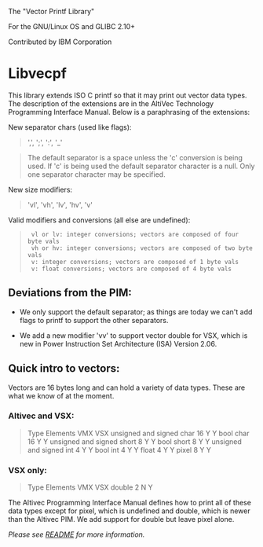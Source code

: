The "Vector Printf Library"

For the GNU/Linux OS and GLIBC 2.10+

Contributed by IBM Corporation

# Libvecpf
This library extends ISO C printf so that it may print out vector data types.  The description of the extensions are in the AltiVec Technology Programming Interface Manual.  Below is a paraphrasing of the extensions:

New separator chars (used like flags):

>    ',', ';', ':', '_'

>    The default separator is a space unless the 'c' conversion is
>    being used.  If 'c' is being used the default separator character
>    is a null.  Only one separator character may be specified.

New size modifiers:

>    'vl', 'vh', 'lv', 'hv', 'v'

Valid modifiers and conversions (all else are undefined):

>      vl or lv: integer conversions; vectors are composed of four byte vals
>      vh or hv: integer conversions; vectors are composed of two byte vals
>      v: integer conversions; vectors are composed of 1 byte vals
>      v: float conversions; vectors are composed of 4 byte vals

## Deviations from the PIM:

 * We only support the default separator; as things are today we can't add flags to printf to support the other separators.

 * We add a new modifier 'vv' to support vector double for VSX, which is new in Power Instruction Set Architecture (ISA) Version 2.06.

## Quick intro to vectors:

Vectors are 16 bytes long and can hold a variety of data types.  These
are what we know of at the moment.

### Altivec and VSX:
 
>  Type                            Elements  VMX  VSX
>  unsigned and signed char          16       Y    Y
>  bool char                         16       Y    Y
>  unsigned and signed short          8       Y    Y
>  bool short                         8       Y    Y
>  unsigned and signed int            4       Y    Y
>  bool int                           4       Y    Y
>  float                              4       Y    Y
>  pixel                              8       Y    Y

### VSX only:

>  Type                            Elements  VMX  VSX
>  double                             2       N    Y

The Altivec Programming Interface Manual defines how to print all of these data types except for pixel, which is undefined and double, which is newer than the Altivec PIM.  We add support for double but leave pixel alone.

_Please see [README](https://raw.github.com/Libvecpf/libvecpf/master/README "README") for more information._
